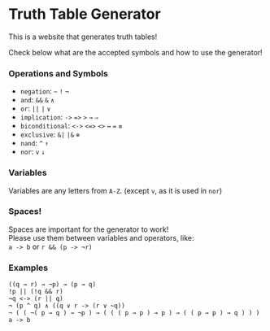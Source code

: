 # Truth Table Generator
This is a website that generates truth tables!

Check below what are the accepted symbols and how to use the generator!

### Operations and Symbols
* `negation`: `~`  `!`  `¬`
* `and`: `&&`  `&`  `∧`
* `or`: `||`  `|`  `∨`
* `implication`: `->`  `=>`  `>`  `→`  `⇒`
* `biconditional`: `<->`  `<=>`  `<>`  `↔`  `=`  `≡`
* `exclusive`: `&|`  `|&`  `⊕`
* `nand`: `^`  `↑`
* `nor`: `v`  `↓`

### Variables
Variables are any letters from `A-Z`. (except `v`, as it is used in `nor`)

### Spaces!
Spaces are important for the generator to work!  
Please use them between variables and operators, like:  
`a -> b` or `r && (p -> ¬r)`

### Examples
```
((q → r) → ¬p) → (p → q)
!p || (!q && r)
¬q <-> (r || q)
¬ (p ^ q) ∧ ((q ∨ r -> (r ∨ ~q))
¬ ( ( ¬( p → q ) → ¬p ) → ( ( ( p → p ) → p ) → ( ( p → p ) → q ) ) )
a -> b
```